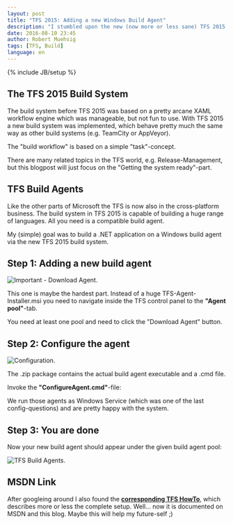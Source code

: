 ```yaml
---
layout: post
title: "TFS 2015: Adding a new Windows Build Agent"
description: "I stumbled upon the new (now more or less sane) TFS 2015 build system and needed some minutes to grasp how to get started - time for a blog post."
date: 2016-08-10 23:45
author: Robert Muehsig
tags: [TFS, Build]
language: en
---
```

{% include JB/setup %}

## The TFS 2015 Build System

The build system before TFS 2015 was based on a pretty arcane XAML workflow engine which was manageable, but not fun to use. With TFS 2015 a new build system was implemented, which behave pretty much the same way as other build systems (e.g. TeamCity or AppVeyor). 

The "build workflow" is based on a simple "task"-concept. 

There are many related topics in the TFS world, e.g. Release-Management, but this blogpost will just focus on the "Getting the system ready"-part.

## TFS Build Agents

Like the other parts of Microsoft the TFS is now also in the cross-platform business. The build system in TFS 2015 is capable of building a huge range of languages. All you need is a 
compatible build agent. 

My (simple) goal was to build a .NET application on a Windows build agent via the new TFS 2015 build system.

## Step 1: Adding a new build agent

![Important - Download Agent]({{BASE_PATH}}/assets/md-images/2016-08-10/adding-buildagent.png "Important - Download Agent").

This one is maybe the hardest part. Instead of a huge TFS-Agent-Installer.msi you need to navigate inside the TFS control panel to the __"Agent pool"__-tab.

You need at least one pool and need to click the "Download Agent" button.

## Step 2: Configure the agent

![Configuration]({{BASE_PATH}}/assets/md-images/2016-08-10/config-buildagent.png "Configuration").

The .zip package contains the actual build agent executable and a .cmd file.

Invoke the __"ConfigureAgent.cmd"__-file:

We run those agents as Windows Service (which was one of the last config-questions) and are pretty happy with the system.

## Step 3: You are done
	
Now your new build agent should appear under the given build agent pool:

![TFS Build Agents]({{BASE_PATH}}/assets/md-images/2016-08-10/resulting-buildagent.png "TFS Build Agents").

## MSDN Link

After googleing around I also found the __[corresponding TFS HowTo](https://www.visualstudio.com/en-us/docs/build/agents/windows)__, which describes more or less the complete setup. Well... now it is documented on MSDN and this blog. Maybe this will help my future-self ;)